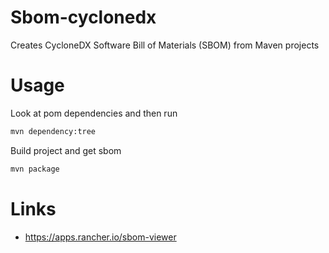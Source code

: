 # Sbom-cyclonedx

Creates CycloneDX Software Bill of Materials (SBOM) from Maven projects

# Usage

Look at pom dependencies and then run

```bash
mvn dependency:tree
```

Build project and get sbom

```bash
mvn package
```

# Links

- https://apps.rancher.io/sbom-viewer 